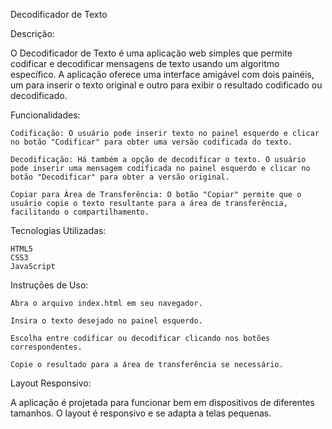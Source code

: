 Decodificador de Texto

Descrição:

O Decodificador de Texto é uma aplicação web simples que permite codificar e decodificar mensagens de texto usando um algoritmo específico. A aplicação oferece uma interface amigável com dois painéis, um para inserir o texto original e outro para exibir o resultado codificado ou decodificado.

Funcionalidades:

    Codificação: O usuário pode inserir texto no painel esquerdo e clicar no botão "Codificar" para obter uma versão codificada do texto.

    Decodificação: Há também a opção de decodificar o texto. O usuário pode inserir uma mensagem codificada no painel esquerdo e clicar no botão "Decodificar" para obter a versão original.

    Copiar para Área de Transferência: O botão "Copiar" permite que o usuário copie o texto resultante para a área de transferência, facilitando o compartilhamento.

Tecnologias Utilizadas:

    HTML5
    CSS3
    JavaScript

Instruções de Uso:

    Abra o arquivo index.html em seu navegador.

    Insira o texto desejado no painel esquerdo.

    Escolha entre codificar ou decodificar clicando nos botões correspondentes.

    Copie o resultado para a área de transferência se necessário.

Layout Responsivo:

A aplicação é projetada para funcionar bem em dispositivos de diferentes tamanhos. O layout é responsivo e se adapta a telas pequenas.
